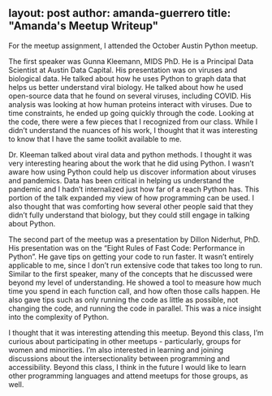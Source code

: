 layout: post
author: amanda-guerrero
title: "Amanda's Meetup Writeup"
---

For the meetup assignment, I attended the October Austin Python meetup. 

The first speaker was Gunna Kleemann, MIDS PhD. He is a Principal Data Scientist at Austin Data Capital. 
His presentation was on viruses and biological data. He talked about how he uses Python to graph data that helps us better understand viral biology. 
He talked about how he used open-source data that he found on several viruses, including COVID. His analysis was looking at how human proteins interact with viruses. 
Due to time constraints, he ended up going quickly through the code. Looking at the code, there were a few pieces that I recognized from our class. 
While I didn’t understand the nuances of his work, I thought that it was interesting to know that I have the same toolkit available to me.

Dr. Kleeman talked about viral data and python methods. I thought it was very interesting hearing about the work that he did using Python. 
I wasn’t aware how using Python could help us discover information about viruses and pandemics. 
Data has been critical in helping us understand the pandemic and I hadn’t internalized just how far of a reach Python has. 
This portion of the talk expanded my view of how programming can be used. 
I also thought that was comforting how several other people said that they didn’t fully understand that biology, but they could still engage in talking about Python.

The second part of the meetup was a presentation by Dillon Niderhut, PhD. His presentation was on the “Eight Rules of Fast Code: Performance in Python”. 
He gave tips on getting your code to run faster. It wasn’t entirely applicable to me, since I don’t run extensive code that takes too long to run. 
Similar to the first speaker, many of the concepts that he discussed were beyond my level of understanding. 
He showed a tool to measure how much time you spend in each function call, and how often those calls happen. 
He also gave tips such as only running the code as little as possible, not changing the code, and running the code in parallel. 
This was a nice insight into the complexity of Python.  

I thought that it was interesting attending this meetup. Beyond this class, I’m curious about participating in other meetups - particularly, groups for women and minorities. 
I’m also interested in learning and joining discussions about the intersectionality between programming and accessibility. 
Beyond this class, I think in the future I would like to learn other programming languages and attend meetups for those groups, as well. 
